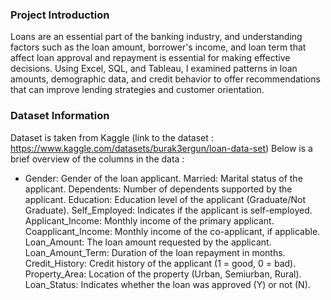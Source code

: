 ### Project Introduction
Loans are an essential part of the banking industry, and understanding factors such as the loan amount, borrower's income, and loan term that affect loan approval and repayment is essential for making effective decisions. Using Excel, SQL, and Tableau, I examined patterns in loan amounts, demographic data, and credit behavior to offer recommendations that can improve lending strategies and customer orientation.

### Dataset Information
Dataset is taken from Kaggle (link to the dataset : https://www.kaggle.com/datasets/burak3ergun/loan-data-set)
Below is a brief overview of the columns in the data :
* Gender: Gender of the loan applicant.
Married: Marital status of the applicant.
Dependents: Number of dependents supported by the applicant.
Education: Education level of the applicant (Graduate/Not Graduate).
Self_Employed: Indicates if the applicant is self-employed.
Applicant_Income: Monthly income of the primary applicant.
Coapplicant_Income: Monthly income of the co-applicant, if applicable.
Loan_Amount: The loan amount requested by the applicant.
Loan_Amount_Term: Duration of the loan repayment in months.
Credit_History: Credit history of the applicant (1 = good, 0 = bad).
Property_Area: Location of the property (Urban, Semiurban, Rural).
Loan_Status: Indicates whether the loan was approved (Y) or not (N).
